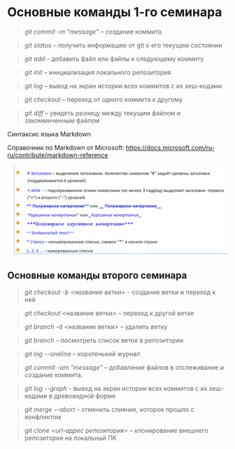 # Основные команды 1-го семинара

 > *git commit -m “message”*  – создание коммита.
 
 > *git status* – получить информацию от git о его текущем состоянии
 
 > *git add* – добавить файл или файлы к следующему коммиту

 > *git init* – инициализация локального репозитория

 > *git log* – вывод на экран истории всех коммитов с их хеш-кодами

 > *git checkout* – переход от одного коммита к другому

 > *git diff* – увидеть разницу между текущим файлом и закоммиченным файлом

Синтаксис языка Markdown 

Справочник по Markdown от Microsoft:
https://docs.microsoft.com/ru-ru/contribute/markdown-reference

![Синтаксис языка Markdown](lol%20(2).jpg)

## Основные команды второго семинара 
 >*git checkout  -b <название ветки>* - создание ветки и переход к ней
 
 >*git checkout* <название ветки> – переход к другой ветке

>*git branch* -d <название ветки> – удалить ветку

>*git branch* – посмотреть список веток в репозитории

  
>*git log* --oneline – коротенький журнал

>*git commit -am “message”* – добавление файлов в отслеживание и       создание коммита.

>*git log --graph* - вывод на экран истории всех коммитов с их хеш-кодами в древовидной форме

>*git merge --abort* - отменить слияние, которое прошло с конфликтом

>*git clone <url-адрес репозитория>* – клонирование внешнего репозитория на  локальный ПК
